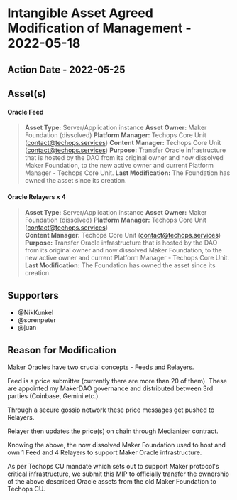 # Intangible Asset Agreed Modification of Management - 2022-05-18

## Action Date - 2022-05-25

## Asset(s)

#### Oracle Feed

> **Asset Type:** Server/Application instance
> **Asset Owner:** Maker Foundation (dissolved)
> **Platform Manager:** Techops Core Unit (<contact@techops.services>)
> **Content Manager:** Techops Core Unit (<contact@techops.services>)
> **Purpose:** Transfer Oracle infrastructure that is hosted by the DAO from its original owner and now dissolved Maker Foundation, to the new active owner and current Platform Manager - Techops Core Unit.
> **Last Modification:** The Foundation has owned the asset since its creation.

#### Oracle Relayers x 4

> **Asset Type:** Server/Application instance
> **Asset Owner:** Maker Foundation (dissolved)
> **Platform Manager:** Techops Core Unit (<contact@techops.services>)  
> **Content Manager:** Techops Core Unit (<contact@techops.services>)
> **Purpose:** Transfer Oracle infrastructure that is hosted by the DAO from its original owner and now dissolved Maker Foundation, to the new active owner and current Platform Manager - Techops Core Unit.
> **Last Modification:** The Foundation has owned the asset since its creation.

## Supporters

- @NikKunkel
- @sorenpeter
- @juan

## Reason for Modification

Maker Oracles have two crucial concepts - Feeds and Relayers.

Feed is a price submitter (currently there are more than 20 of them). These are appointed my MakerDAO governance and distributed between 3rd parties (Coinbase, Gemini etc.).

Through a secure gossip network these price messages get pushed to Relayers.

Relayer then updates the price(s) on chain through Medianizer contract.

<diagram here>

Knowing the above, the now dissolved Maker Foundation used to host and own 1 Feed and 4 Relayers to support Maker Oracle infrastructure.

As per Techops CU mandate which sets out to support Maker protocol's critical infrastructure, we submit this MIP to officially transfer the ownership of the above described Oracle assets from the old Maker Foundation to Techops CU.